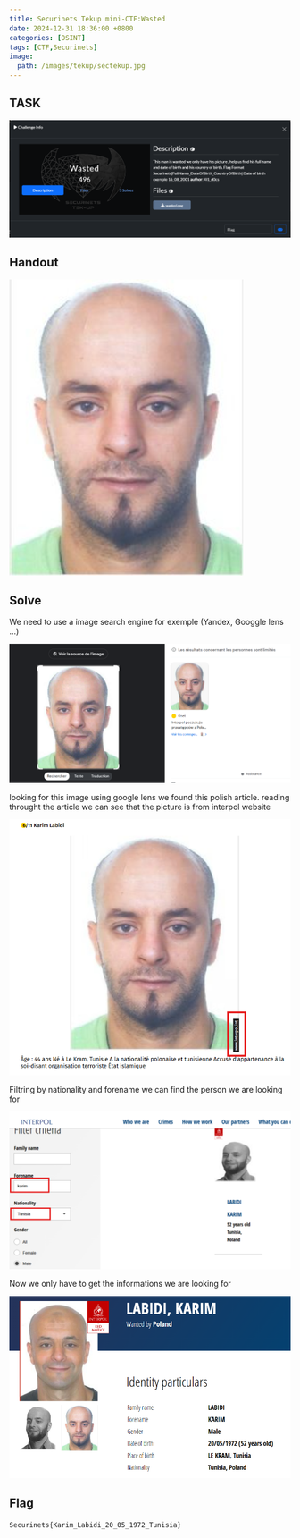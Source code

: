 ```yaml
---
title: Securinets Tekup mini-CTF:Wasted
date: 2024-12-31 18:36:00 +0800
categories: [OSINT]
tags: [CTF,Securinets]
image:
  path: /images/tekup/sectekup.jpg
---
```

## TASK 

  <img src="/images/tekup/wasted/wasted.png" alt="Securinets" style="width: auto; height: auto; margin-right: 10%;" />

## Handout

  <img src="/images/tekup/wasted/wanted.png" alt="Securinets" style="width: auto; height: auto; margin-right: 10%;" />

## Solve 

We need to use a image search engine for exemple (Yandex, Googgle lens ...)

  <img src="/images/tekup/wasted/lens.png" alt="Securinets" style="width: auto; height: auto; margin-right: 10%;" />

looking for this image using google lens we found this polish article.
reading throught the article we can see that the picture is from interpol website 

  <img src="/images/tekup/wasted/inter.png" alt="Securinets" style="width: auto; height: auto; margin-right: 10%;" />

Filtring by nationality and forename we can find the person we are looking for 

  <img src="/images/tekup/wasted/karim.png" alt="Securinets" style="width: auto; height: auto; margin-right: 10%;" />

Now we only have to get the informations we are looking for 

  <img src="/images/tekup/wasted/flag$.png" alt="Securinets" style="width: auto; height: auto; margin-right: 10%;" />

## Flag 

```
Securinets{Karim_Labidi_20_05_1972_Tunisia}
```
